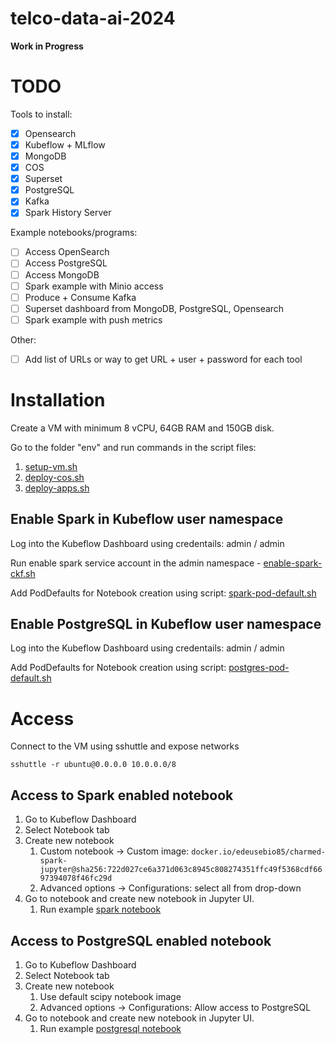 # telco-data-ai-2024

**Work in Progress**

# TODO

Tools to install:

- [x] Opensearch
- [x] Kubeflow + MLflow
- [x] MongoDB
- [x] COS
- [x] Superset
- [x] PostgreSQL
- [x] Kafka
- [x] Spark History Server

Example notebooks/programs:

- [ ] Access OpenSearch
- [ ] Access PostgreSQL
- [ ] Access MongoDB
- [ ] Spark example with Minio access
- [ ] Produce + Consume Kafka
- [ ] Superset dashboard from MongoDB, PostgreSQL, Opensearch
- [ ] Spark example with push metrics

Other:
- [ ] Add list of URLs or way to get URL + user + password for each tool

# Installation

Create a VM with minimum 8 vCPU, 64GB RAM and 150GB disk.

Go to the folder "env" and run commands in the script files:

1. [setup-vm.sh](./env/setup-vm.sh)
2. [deploy-cos.sh](./env/deploy-cos.sh)
3. [deploy-apps.sh](./env/deploy-apps.sh)

## Enable Spark in Kubeflow user namespace

Log into the Kubeflow Dashboard using credentails: admin / admin

Run enable spark service account in the admin namespace - [enable-spark-ckf.sh](./env/enable-spark-ckf.sh)

Add PodDefaults for Notebook creation using script: [spark-pod-default.sh](./env/spark-pod-default.sh)

## Enable PostgreSQL in Kubeflow user namespace

Log into the Kubeflow Dashboard using credentails: admin / admin

Add PodDefaults for Notebook creation using script: [postgres-pod-default.sh](./env/postgres-pod-default.sh)

# Access

Connect to the VM using sshuttle and expose networks

```shell
sshuttle -r ubuntu@0.0.0.0 10.0.0.0/8
```

## Access to Spark enabled notebook

1. Go to Kubeflow Dashboard
2. Select Notebook tab
3. Create new notebook
   1. Custom notebook -> Custom image: `docker.io/edeusebio85/charmed-spark-jupyter@sha256:722d027ce6a371d063c8945c808274351ffc49f5368cdf6697394078f46fc29d`
   2. Advanced options -> Configurations: select all from drop-down
4. Go to notebook and create new notebook in Jupyter UI.
   1. Run example [spark notebook](./notebooks/examples/spark.ipynb)

## Access to PostgreSQL enabled notebook

1. Go to Kubeflow Dashboard
2. Select Notebook tab
3. Create new notebook
   1. Use default scipy notebook image
   2. Advanced options -> Configurations: Allow access to PostgreSQL
4. Go to notebook and create new notebook in Jupyter UI.
   1. Run example [postgresql notebook](./notebooks/examples/postgres.ipynb)
